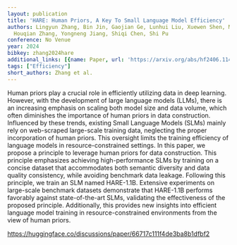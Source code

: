 ```yaml
---
layout: publication
title: 'HARE: Human Priors, A Key To Small Language Model Efficiency'
authors: Lingyun Zhang, Bin Jin, Gaojian Ge, Lunhui Liu, Xuewen Shen, Mingyong Wu,
  Houqian Zhang, Yongneng Jiang, Shiqi Chen, Shi Pu
conference: No Venue
year: 2024
bibkey: zhang2024hare
additional_links: [{name: Paper, url: 'https://arxiv.org/abs/hf2406.11410'}]
tags: ["Efficiency"]
short_authors: Zhang et al.
---
```

Human priors play a crucial role in efficiently utilizing data in deep learning. However, with the development of large language models (LLMs), there is an increasing emphasis on scaling both model size and data volume, which often diminishes the importance of human priors in data construction. Influenced by these trends, existing Small Language Models (SLMs) mainly rely on web-scraped large-scale training data, neglecting the proper incorporation of human priors. This oversight limits the training efficiency of language models in resource-constrained settings. In this paper, we propose a principle to leverage human priors for data construction. This principle emphasizes achieving high-performance SLMs by training on a concise dataset that accommodates both semantic diversity and data quality consistency, while avoiding benchmark data leakage. Following this principle, we train an SLM named HARE-1.1B. Extensive experiments on large-scale benchmark datasets demonstrate that HARE-1.1B performs favorably against state-of-the-art SLMs, validating the effectiveness of the proposed principle. Additionally, this provides new insights into efficient language model training in resource-constrained environments from the view of human priors.

https://huggingface.co/discussions/paper/66717c111f4de3ba8b1dfbf2